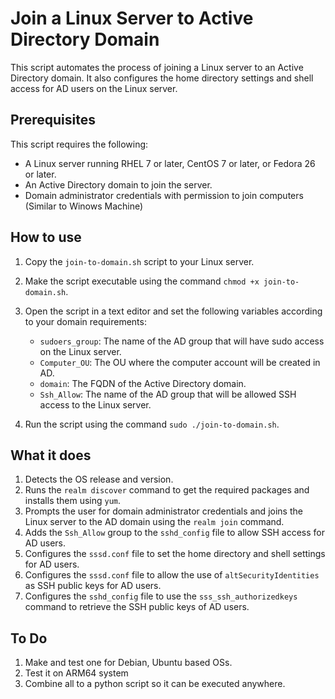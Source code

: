 Join a Linux Server to Active Directory Domain
==============================================

This script automates the process of joining a Linux server to an Active Directory domain. It also configures the home directory settings and shell access for AD users on the Linux server.

Prerequisites
-------------

This script requires the following:

*   A Linux server running RHEL 7 or later, CentOS 7 or later, or Fedora 26 or later.
*   An Active Directory domain to join the server.
*   Domain administrator credentials with permission to join computers (Similar to Winows Machine)

How to use
----------

1.  Copy the `join-to-domain.sh` script to your Linux server.
    
2.  Make the script executable using the command `chmod +x join-to-domain.sh`.
    
3.  Open the script in a text editor and set the following variables according to your domain requirements:
    
    *   `sudoers_group`: The name of the AD group that will have sudo access on the Linux server.
    *   `Computer_OU`: The OU where the computer account will be created in AD.
    *   `domain`: The FQDN of the Active Directory domain.
    *   `Ssh_Allow`: The name of the AD group that will be allowed SSH access to the Linux server.
4.  Run the script using the command `sudo ./join-to-domain.sh`.
    

What it does
------------

1.  Detects the OS release and version.
2.  Runs the `realm discover` command to get the required packages and installs them using `yum`.
3.  Prompts the user for domain administrator credentials and joins the Linux server to the AD domain using the `realm join` command.
4.  Adds the `Ssh_Allow` group to the `sshd_config` file to allow SSH access for AD users.
5.  Configures the `sssd.conf` file to set the home directory and shell settings for AD users.
6.  Configures the `sssd.conf` file to allow the use of `altSecurityIdentities` as SSH public keys for AD users.
7.  Configures the `sshd_config` file to use the `sss_ssh_authorizedkeys` command to retrieve the SSH public keys of AD users.

To Do
------
1.  Make and test one for Debian, Ubuntu based OSs.
2.  Test it on ARM64 system
2.  Combine all to a python script so it can be executed anywhere. 
